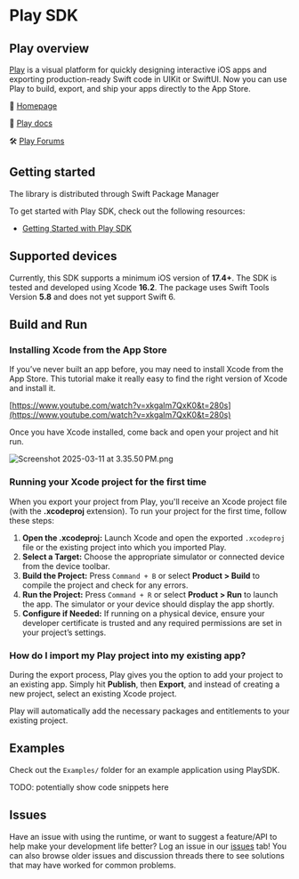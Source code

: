 # Play SDK
## Play overview
[Play](https://createwithplay.com/) is a visual platform for quickly designing interactive iOS apps and exporting production-ready Swift code in UIKit or SwiftUI. Now you can use Play to build, export, and ship your apps directly to the App Store.

:house_with_garden: [Homepage](https://createwithplay.com/)

:blue_book: [Play docs](https://createwithplay.com/docs)

🛠 [Play Forums](https://createwithplay.com/community/forums/home)

## Getting started
The library is distributed through Swift Package Manager

To get started with Play SDK, check out the following resources:

- [Getting Started with Play SDK](https://createwithplay.com/playsdk/getting-started)

## Supported devices

Currently, this SDK supports a minimum iOS version of **17.4+**.
The SDK is tested and developed using Xcode **16.2**.
The package uses Swift Tools Version **5.8** and does not yet support Swift 6.

## Build and Run

### Installing Xcode from the App Store

If you’ve never built an app before, you may need to install Xcode from the App Store. This tutorial make it really easy to find the right version of Xcode and install it. 

[https://www.youtube.com/watch?v=xkgaIm7QxK0&t=280s](https://www.youtube.com/watch?v=xkgaIm7QxK0&t=280s)

Once you have Xcode installed, come back and open your project and hit run.

![Screenshot 2025-03-11 at 3.35.50 PM.png](Julian%20-%20ReadMe%201b28b4370d868095a652c36d33d3f255/Screenshot_2025-03-11_at_3.35.50_PM.png)

### Running your Xcode project for the first time

When you export your project from Play, you'll receive an Xcode project file (with the **.xcodeproj** extension). To run your project for the first time, follow these steps:

1. **Open the .xcodeproj:** Launch Xcode and open the exported `.xcodeproj` file or the existing project into which you imported Play.
2. **Select a Target:** Choose the appropriate simulator or connected device from the device toolbar.
3. **Build the Project:** Press `Command + B` or select **Product > Build** to compile the project and check for any errors.
4. **Run the Project:** Press `Command + R` or select **Product > Run** to launch the app. The simulator or your device should display the app shortly.
5. **Configure if Needed:** If running on a physical device, ensure your developer certificate is trusted and any required permissions are set in your project’s settings.

### How do I import my Play project into my existing app?

During the export process, Play gives you the option to add your project to an existing app. Simply hit **Publish**, then **Export**, and instead of creating a new project, select an existing Xcode project.

Play will automatically add the necessary packages and entitlements to your existing project.

## Examples

Check out the `Examples/` folder for an example application using PlaySDK.

TODO: potentially show code snippets here

## Issues

Have an issue with using the runtime, or want to suggest a feature/API to help make your development life better? Log an issue in our [issues](https://github.com/CreateWithPlayApp/PlaySDK/issues) tab! You can also browse older issues and discussion threads there to see solutions that may have worked for common problems.
